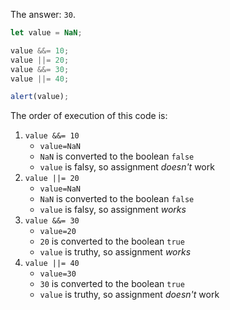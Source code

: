The answer: `30`.

```js run
let value = NaN;

value &&= 10;
value ||= 20;
value &&= 30;
value ||= 40;

alert(value);
```

The order of execution of this code is:
1. `value &&= 10`
   - `value=NaN`
   - `NaN` is converted to the boolean `false`
   - `value` is falsy, so assignment *doesn't* work
2. `value ||= 20`
   - `value=NaN`
   - `NaN` is converted to the boolean `false`
   - `value` is falsy, so assignment *works* 
3. `value &&= 30`
   - `value=20`
   - `20` is converted to the boolean `true`
   - `value` is truthy, so assignment *works*
4. `value ||= 40`
   - `value=30`
   - `30` is converted to the boolean `true`
   - `value` is truthy, so assignment *doesn't* work